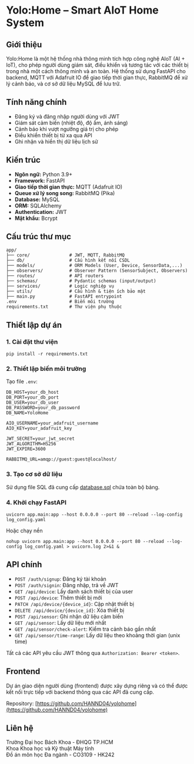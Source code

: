# Yolo:Home – Smart AIoT Home System

## Giới thiệu

Yolo:Home là một hệ thống nhà thông minh tích hợp công nghệ AIoT (AI + IoT), cho phép người dùng giám sát, điều khiển và tương tác với các thiết bị trong nhà một cách thông minh và an toàn. Hệ thống sử dụng FastAPI cho backend, MQTT với Adafruit IO để giao tiếp thời gian thực, RabbitMQ để xử lý cảnh báo, và cơ sở dữ liệu MySQL để lưu trữ.

## Tính năng chính

- Đăng ký và đăng nhập người dùng với JWT
- Giám sát cảm biến (nhiệt độ, độ ẩm, ánh sáng)
- Cảnh báo khi vượt ngưỡng giá trị cho phép
- Điều khiển thiết bị từ xa qua API
- Ghi nhận và hiển thị dữ liệu lịch sử

## Kiến trúc

- **Ngôn ngữ:** Python 3.9+
- **Framework:** FastAPI
- **Giao tiếp thời gian thực:** MQTT (Adafruit IO)
- **Queue xử lý song song:** RabbitMQ (Pika)
- **Database:** MySQL
- **ORM:** SQLAlchemy
- **Authentication:** JWT
- **Mật khẩu:** Bcrypt

## Cấu trúc thư mục

```
app/
├── core/               # JWT, MQTT, RabbitMQ
├── db/                 # Cấu hình kết nối CSDL
├── models/             # ORM Models (User, Device, SensorData,...)
├── observers/          # Observer Pattern (SensorSubject, Observers)
├── routes/             # API routers
├── schemas/            # Pydantic schemas (input/output)
├── services/           # Logic nghiệp vụ
├── utils/              # Cấu hình & tiện ích bảo mật
├── main.py             # FastAPI entrypoint
.env                    # Biến môi trường
requirements.txt        # Thư viện phụ thuộc
```

## Thiết lập dự án

### 1. Cài đặt thư viện

```
pip install -r requirements.txt
```

### 2. Thiết lập biến môi trường

Tạo file `.env`:

```
DB_HOST=your_db_host
DB_PORT=your_db_port
DB_USER=your_db_user
DB_PASSWORD=your_db_password
DB_NAME=YoloHome

AIO_USERNAME=your_adafruit_username
AIO_KEY=your_adafruit_key

JWT_SECRET=your_jwt_secret
JWT_ALGORITHM=HS256
JWT_EXPIRE=3600

RABBITMQ_URL=amqp://guest:guest@localhost/
```

### 3. Tạo cơ sở dữ liệu

Sử dụng file SQL đã cung cấp [database.sql](sql/database.sql) chứa toàn bộ bảng.

### 4. Khởi chạy FastAPI

```
uvicorn app.main:app --host 0.0.0.0 --port 80 --reload --log-config log_config.yaml
```

Hoặc chạy nền

```
nohup uvicorn app.main:app --host 0.0.0.0 --port 80 --reload --log-config log_config.yaml > uvicorn.log 2>&1 &
```

## API chính

- `POST /auth/signup`: Đăng ký tài khoản
- `POST /auth/signin`: Đăng nhập, trả về JWT
- `GET /api/device`: Lấy danh sách thiết bị của user
- `POST /api/device`: Thêm thiết bị mới
- `PATCH /api/device/{device_id}`: Cập nhật thiết bị
- `DELETE /api/device/{device_id}`: Xóa thiết bị
- `POST /api/sensor`: Ghi nhận dữ liệu cảm biến
- `GET /api/sensor`: Lấy dữ liệu mới nhất
- `GET /api/sensor/check-alert`: Kiểm tra cảnh báo gần nhất
- `GET /api/sensor/time-range`: Lấy dữ liệu theo khoảng thời gian (unix time)

Tất cả các API yêu cầu JWT thông qua `Authorization: Bearer <token>`.

## Frontend

Dự án giao diện người dùng (frontend) được xây dựng riêng và có thể được kết nối trực tiếp với backend thông qua các API đã cung cấp.

Repository: [https://github.com/HANND04/yolohome](https://github.com/HANND04/yolohome)

## Liên hệ

Trường Đại học Bách Khoa - ĐHQG TP.HCM  
Khoa Khoa học và Kỹ thuật Máy tính  
Đồ án môn học Đa ngành - CO3109 - HK242